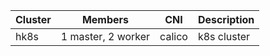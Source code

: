 Cluster | Members | CNI | Description
------- | ------- | --- | -----------
hk8s | 1 master, 2 worker | calico | k8s cluster
